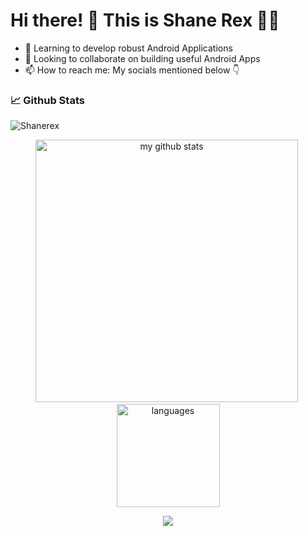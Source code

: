 <!--
**Shanerex/Shanerex** is a ✨ _special_ ✨ repository because its `README.md` (this file) appears on your GitHub profile.

Here are some ideas to get you started:


-->


#  Hi there! 👋 This is Shane Rex 👨‍💻

<!-- [![Typing SVG](https://readme-typing-svg.herokuapp.com?font=Ubuntu&color=%2336BCF7&lines=%E2%9C%93+Android+developer;%E2%9C%93+Blockchain+Enthusiast;)](https://git.io/typing-svg) -->

- 🌱 Learning to develop robust Android Applications
- 👯 Looking to collaborate on building useful Android Apps
- 📫 How to reach me: My socials mentioned below 👇

### 📈 Github Stats
<!-- status codes -->
<img src="https://komarev.com/ghpvc/?username=Shanerex" alt="Shanerex"/>
</p>
  
<p align="center">
<img src="https://github-readme-stats.vercel.app/api?username=Shanerex&show_icons=true&theme=tokyonight" alt="my github stats" width="420"/>&nbsp;
<img src="https://github-readme-stats.vercel.app/api/top-langs/?username=Shanerex&layout=compact&theme=tokyonight" alt="languages" height="165">
</p>

<p align=center>
<img src="https://github-readme-streak-stats.herokuapp.com?user=Shanerex&theme=tokyonight&date_format=M%20j%5B%2C%20Y%5D"></img>
</p>
